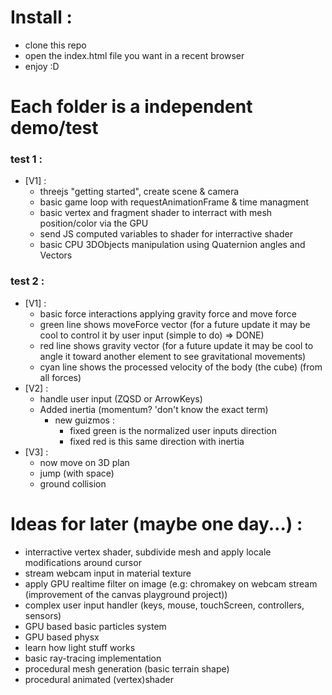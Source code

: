 # Install :

* clone this repo
* open the index.html file you want in a recent browser
* enjoy :D

# Each folder is a independent demo/test

### test 1 :  
* [V1] :
    * threejs "getting started", create scene & camera
    * basic game loop with requestAnimationFrame & time managment 
    * basic vertex and fragment shader to interract with mesh position/color via the GPU
    * send JS computed variables to shader for interractive shader
    * basic CPU 3DObjects manipulation using Quaternion angles and Vectors

### test 2 :  
* [V1] :
    * basic force interactions applying gravity force and move force
    * green line shows moveForce vector (for a future update it may be cool to control it by user input (simple to do) => DONE)
    * red line shows gravity vector (for a future update it may be cool to angle it toward another element to see gravitational movements)
    * cyan line shows the processed velocity of the body (the cube) (from all forces)
* [V2] :
    * handle user input (ZQSD or ArrowKeys)
    * Added inertia (momentum? 'don't know the exact term)  
        * new guizmos : 
            * fixed green is the normalized user inputs direction
            * fixed red is this same direction with inertia
* [V3] :
    * now move on 3D plan
    * jump (with space)
    * ground collision
    

# Ideas for later (maybe one day...) :  
* interractive vertex shader, subdivide mesh and apply locale modifications around cursor
* stream webcam input in material texture
* apply GPU realtime filter on image (e.g: chromakey on webcam stream (improvement of the canvas playground project))
* complex user input handler (keys, mouse, touchScreen, controllers, sensors)
* GPU based basic particles system
* GPU based physx
* learn how light stuff works
* basic ray-tracing implementation
* procedural mesh generation (basic terrain shape)
* procedural animated (vertex)shader